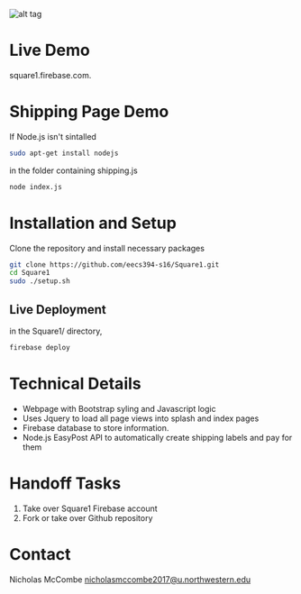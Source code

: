 ![alt tag](https://raw.githubusercontent.com/username/projectname/branch/path/to/img.png)
# Live Demo
square1.firebase.com.
# Shipping Page Demo
If Node.js isn't sintalled
```sh
sudo apt-get install nodejs
```
in the folder containing shipping.js
```sh
node index.js
```
# Installation and Setup
Clone the repository and install necessary packages
```sh
git clone https://github.com/eecs394-s16/Square1.git
cd Square1
sudo ./setup.sh
```
## Live Deployment 
in the Square1/ directory,
```sh
firebase deploy
```
# Technical Details
 - Webpage with Bootstrap syling and Javascript logic
 - Uses Jquery to load all page views into splash and index pages
 - Firebase database to store information. 
 - Node.js EasyPost API to automatically create shipping labels and pay for them
# Handoff Tasks
1. Take over Square1 Firebase account
2. Fork or take over Github repository
# Contact
Nicholas McCombe
nicholasmccombe2017@u.northwestern.edu 

